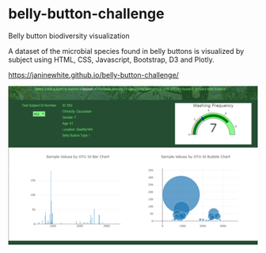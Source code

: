 # belly-button-challenge
Belly button biodiversity visualization

A dataset of the microbial species found in belly buttons is visualized by subject using HTML, CSS, Javascript, Bootstrap, D3 and Plotly.

https://janinewhite.github.io/belly-button-challenge/

![Preview](https://github.com/janinewhite/belly-button-challenge/blob/master/assets/img/Preview.png?raw=true)
